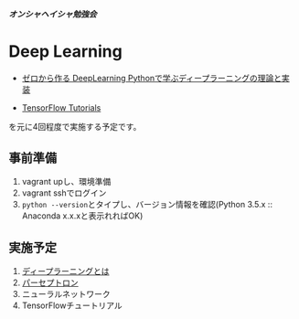 ##### オンシャヘイシャ勉強会
# Deep Learning

+ [ゼロから作る DeepLearning Pythonで学ぶディープラーニングの理論と実装](https://www.oreilly.co.jp/books/9784873117584/)

+ [TensorFlow Tutorials](https://www.tensorflow.org/versions/r0.11/tutorials/mnist/beginners/index.html)

を元に4回程度で実施する予定です。


## 事前準備
1. vagrant upし、環境準備
2. vagrant sshでログイン
3. `python --version`とタイプし、バージョン情報を確認(Python 3.5.x :: Anaconda x.x.xと表示れればOK)

## 実施予定
1. [ディープラーニングとは](1.md)
2. [パーセプトロン](2.md)
3. ニューラルネットワーク
4. TensorFlowチュートリアル